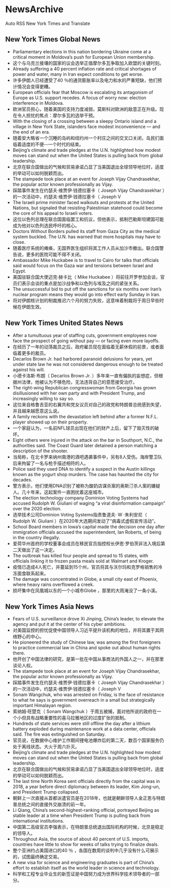 # NewsArchive
Auto RSS New York Times and Translate

## New York Times Global News
* Parliamentary elections in this nation bordering Ukraine come at a critical moment in Moldova’s push for European Union membership.
* 这个与乌克兰接壤的国家的议会选举正值摩尔多瓦争取加入欧盟的关键时刻。
* Already suffering a 40 percent inflation rate and critical shortages of power and water, many in Iran expect conditions to get worse.
* 许多伊朗人已经遭受了40 ％的通货膨胀率以及电力和水的严重短缺，他们预计情况会变得更糟。
* European officials fear that Moscow is escalating its antagonism of Europe as U.S. support recedes. A focus of worry now: election interference in Moldova.
* 欧洲官员担心，随着美国的支持力度减弱，莫斯科对欧洲的敌意正在升级。现在令人担忧的焦点：摩尔多瓦的选举干预。
* With the closing of a crossing between a sleepy Ontario island and a village in New York State, islanders face modest inconvenience — and the end of an era.
* 随着安大略省一个沉睡的岛屿和纽约州一个村庄之间的交叉口关闭，岛民们面临着适度的不便--一个时代的结束。
* Beijing’s climate and trade pledges at the U.N. highlighted how modest moves can stand out when the United States is pulling back from global leadership.
* 北京在联合国做出的气候和贸易承诺凸显了当美国退出全球领导地位时，适度的举动可以如何脱颖而出。
* The stampede took place at an event for Joseph Vijay Chandrasekhar, the popular actor known professionally as Vijay.
* 踩踏事件发生在约瑟夫·维贾伊·钱德拉塞卡（ Joseph Vijay Chandrasekhar ）的一次活动中，约瑟夫·维贾伊·钱德拉塞卡（ Joseph V
* The Israeli prime minister faced walkouts and protests at the United Nations, but signaled that resisting Palestinian statehood could become the core of his appeal to Israeli voters.
* 这位以色列总理在联合国面临罢工和抗议，但他表示，抵制巴勒斯坦建国可能成为他对以色列选民呼吁的核心。
* Doctors Without Borders pulled its staff from Gaza City as the medical system buckled. The U.N. has warned that more hospitals may have to close.
* 随着医疗系统的瘫痪，无国界医生组织将其工作人员从加沙市撤出。联合国警告说，更多的医院可能不得不关闭。
* Ambassador Mike Huckabee is to travel to Cairo for talks that officials said would focus on the Gaza war and tensions between Israel and Egypt.
* 美国驻联合国大使迈克·赫卡比（ Mike Huckabee ）将前往开罗参加会谈，官员们表示会谈的重点是加沙战争和以色列与埃及之间的紧张关系。
* The unsuccessful bid to put off the sanctions for six months over Iran’s nuclear program means they would go into effect early Sunday in Iran.
* 将对伊朗核计划的制裁推迟六个月的努力失败，这意味着制裁将于周日早些时候在伊朗生效。

## New York Times United States News
* After a tumultuous year of staffing cuts, government employees now face the prospect of going without pay — or facing even more layoffs.
* 在经历了一年的动荡裁员之后，政府雇员现在面临着无薪休假的前景，或者面临着更多的裁员。
* Decarlos Brown Jr. had harbored paranoid delusions for years, yet under state law he was not considered dangerous enough to be treated against his will.
* 小德卡洛斯·布朗（ Decarlos Brown Jr. ）多年来一直有偏执的妄想症，但根据州法律，他被认为不够危险，无法违背自己的意愿接受治疗。
* The right-wing Republican congresswoman from Georgia has grown disillusioned with her own party and with President Trump, and increasingly willing to say so.
* 这位来自格鲁吉亚的右翼共和党女议员对自己的政党和特朗普总统感到失望，并且越来越愿意这么说。
* A family reckons with the devastation left behind after a former N.F.L. player showed up on their property.
* 一个家庭认为，一名前NFL球员出现在他们的财产上后，留下了毁灭性的破坏。
* Eight others were injured in the attack on the bar in Southport, N.C., the authorities said. The Coast Guard later detained a person matching a description of the shooter.
* 当局称，在北卡罗来纳州南港的酒吧遇袭事件中，另有8人受伤。海岸警卫队后来拘留了一名与枪手描述相符的人。
* Police said they used DNA to identify a suspect in the Austin killings known as the yogurt shop murders. The case has haunted the city for decades.
* 警方表示，他们使用DNA识别了被称为酸奶店谋杀案的奥斯汀杀人案的嫌疑人。几十年来，这起案件一直困扰着这座城市。
* The election technology company Dominion Voting Systems had accused Rudolph W. Giuliani of waging “a viral disinformation campaign” over the 2020 election.
* 选举技术公司Dominion Voting Systems指责鲁道夫· W ·朱利安尼（ Rudolph W. Giuliani ）在2020年大选期间发动了“病毒式虚假宣传活动”。
* School Board members in Iowa’s capital made the decision one day after immigration officials accused the superintendent, Ian Roberts, of being in the country illegally.
* 爱荷华州首府的学校董事会成员在移民官员指控校长伊恩·罗伯茨非法入境后第二天做出了这一决定。
* The outbreak has killed four people and spread to 15 states, with officials linking it to frozen pasta meals sold at Walmart and Kroger.
* 疫情已造成4人死亡，并蔓延到15个州，官员将其与沃尔玛和克罗格销售的冷冻面食联系起来。
* The damage was concentrated in Globe, a small city east of Phoenix, where heavy rains overflowed a creek.
* 损坏集中在凤凰城以东的一个小城市Globe ，那里的大雨淹没了一条小溪。

## New York Times Asia News
* Fears of U.S. surveillance drove Xi Jinping, China’s leader, to elevate the agency and put it at the center of his cyber ambitions.
* 对美国监控的担忧促使中国领导人习近平提升该机构的地位，并将其置于其网络野心的中心。
* He pioneered the study of Chinese law, was among the first foreigners to practice commercial law in China and spoke out about human rights there.
* 他开创了中国法律的研究，是第一批在中国从事商法的外国人之一，并在那里谈论人权。
* The stampede took place at an event for Joseph Vijay Chandrasekhar, the popular actor known professionally as Vijay.
* 踩踏事件发生在约瑟夫·维贾伊·钱德拉塞卡（ Joseph Vijay Chandrasekhar ）的一次活动中，约瑟夫·维贾伊·钱德拉塞卡（ Joseph V
* Sonam Wangchuk, who was arrested on Friday, is the face of resistance to what he says is government overreach in a small but strategically important Himalayan region.
* 索纳姆·旺楚克（ Sonam Wangchuk ）于周五被捕，面对他所说的政府在一个小但具有战略重要性的喜马拉雅地区的过度扩张的抵制。
* Hundreds of state services were still offline the day after a lithium battery exploded during maintenance work at a data center, officials said. The fire was extinguished on Saturday.
* 官员说，在数据中心维护工作期间锂电池爆炸后的第二天，数百个国家服务仍处于离线状态。大火于周六扑灭。
* Beijing’s climate and trade pledges at the U.N. highlighted how modest moves can stand out when the United States is pulling back from global leadership.
* 北京在联合国做出的气候和贸易承诺凸显了当美国退出全球领导地位时，适度的举动可以如何脱颖而出。
* The last time North Korea sent officials directly from the capital was in 2018, a year before direct diplomacy between its leader, Kim Jong-un, and President Trump collapsed.
* 朝鲜上一次直接从首都派遣官员是在2018年，也就是朝鲜领导人金正恩与特朗普总统之间的直接外交崩溃的前一年。
* Li Qiang, China’s second-highest-ranking official, portrayed Beijing as stable leader at a time when President Trump is pulling back from international institutions.
* 中国第二高级官员李强表示，在特朗普总统退出国际机构的时候，北京是稳定的领导人。
* Throughout Asia, the source of about 40 percent of U.S. imports, countries have little to show for weeks of talks trying to finalize deals.
* 整个亚洲约占美国进口的40 ％ ，各国在数周的谈判中几乎没有什么可展示的，试图最终确定交易。
* A new visa for science and engineering graduates is part of China’s effort to establish itself as the world leader in science and technology.
* 科学和工程专业毕业生的新签证是中国努力成为世界科学技术领导者的一部分。

